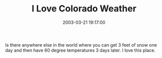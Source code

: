 ﻿---
layout: post
title: "I Love Colorado Weather"
comments: false
date: 2003-03-21 19:17:00
updated: 2004-05-03 21:01:00
categories:
 - Personal
subtext-id: bcafd799-da2e-4198-a1b1-835e993d1206
alias: /blog/I-Love-Colorado-Weather.aspx
---


Is there anywhere else in the world where you can get 3 feet of snow one day and then have 60 degree temperatures 3 days later. I love this place.
